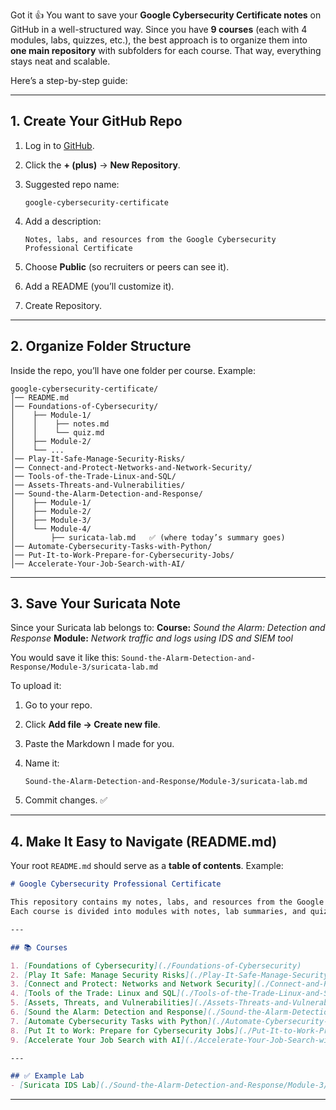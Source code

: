 Got it 👍 You want to save your **Google Cybersecurity Certificate notes** on GitHub in a well-structured way. Since you have **9 courses** (each with 4 modules, labs, quizzes, etc.), the best approach is to organize them into **one main repository** with subfolders for each course. That way, everything stays neat and scalable.

Here’s a step-by-step guide:

---

## 1. Create Your GitHub Repo

1. Log in to [GitHub](https://github.com/).
2. Click the **+ (plus)** → **New Repository**.
3. Suggested repo name:

   ```
   google-cybersecurity-certificate
   ```
4. Add a description:

   ```
   Notes, labs, and resources from the Google Cybersecurity Professional Certificate
   ```
5. Choose **Public** (so recruiters or peers can see it).
6. Add a README (you’ll customize it).
7. Create Repository.

---

## 2. Organize Folder Structure

Inside the repo, you’ll have one folder per course. Example:

```
google-cybersecurity-certificate/
│── README.md
│── Foundations-of-Cybersecurity/
│    ├── Module-1/
│    │    ├── notes.md
│    │    └── quiz.md
│    ├── Module-2/
│    └── ...
│── Play-It-Safe-Manage-Security-Risks/
│── Connect-and-Protect-Networks-and-Network-Security/
│── Tools-of-the-Trade-Linux-and-SQL/
│── Assets-Threats-and-Vulnerabilities/
│── Sound-the-Alarm-Detection-and-Response/
│    ├── Module-1/
│    ├── Module-2/
│    ├── Module-3/
│    └── Module-4/
│        ├── suricata-lab.md   ✅ (where today’s summary goes)
│── Automate-Cybersecurity-Tasks-with-Python/
│── Put-It-to-Work-Prepare-for-Cybersecurity-Jobs/
│── Accelerate-Your-Job-Search-with-AI/
```

---

## 3. Save Your Suricata Note

Since your Suricata lab belongs to:
**Course:** *Sound the Alarm: Detection and Response*
**Module:** *Network traffic and logs using IDS and SIEM tool*

You would save it like this:
`Sound-the-Alarm-Detection-and-Response/Module-3/suricata-lab.md`

To upload it:

1. Go to your repo.
2. Click **Add file → Create new file**.
3. Paste the Markdown I made for you.
4. Name it:

   ```
   Sound-the-Alarm-Detection-and-Response/Module-3/suricata-lab.md
   ```
5. Commit changes. ✅

---

## 4. Make It Easy to Navigate (README.md)

Your root `README.md` should serve as a **table of contents**. Example:

```markdown
# Google Cybersecurity Professional Certificate

This repository contains my notes, labs, and resources from the Google Cybersecurity Certificate.  
Each course is divided into modules with notes, lab summaries, and quizzes.

---

## 📚 Courses

1. [Foundations of Cybersecurity](./Foundations-of-Cybersecurity)
2. [Play It Safe: Manage Security Risks](./Play-It-Safe-Manage-Security-Risks)
3. [Connect and Protect: Networks and Network Security](./Connect-and-Protect-Networks-and-Network-Security)
4. [Tools of the Trade: Linux and SQL](./Tools-of-the-Trade-Linux-and-SQL)
5. [Assets, Threats, and Vulnerabilities](./Assets-Threats-and-Vulnerabilities)
6. [Sound the Alarm: Detection and Response](./Sound-the-Alarm-Detection-and-Response)
7. [Automate Cybersecurity Tasks with Python](./Automate-Cybersecurity-Tasks-with-Python)
8. [Put It to Work: Prepare for Cybersecurity Jobs](./Put-It-to-Work-Prepare-for-Cybersecurity-Jobs)
9. [Accelerate Your Job Search with AI](./Accelerate-Your-Job-Search-with-AI)

---

## ✅ Example Lab
- [Suricata IDS Lab](./Sound-the-Alarm-Detection-and-Response/Module-3/suricata-lab.md)
```

---

